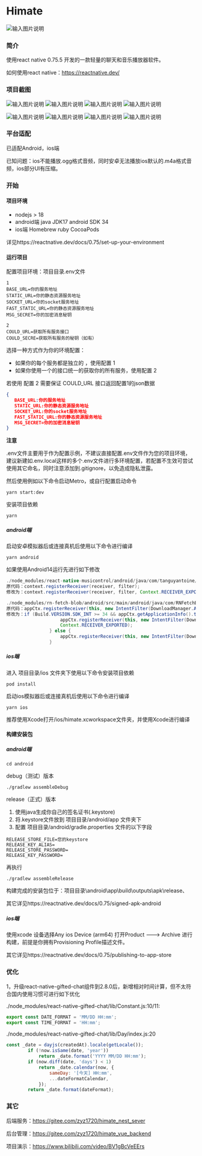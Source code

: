 # Himate
![输入图片说明](src/assets/images/logo.png)
### 简介

使用react native 0.75.5 开发的一款轻量的聊天和音乐播放器软件。

如何使用react native：https://reactnative.dev/

### 项目截图

![输入图片说明](src/assets/images/screenshot_1.jpg)  ![输入图片说明](src/assets/images/screenshot_2.jpg)  ![输入图片说明](src/assets/images/screenshot_3.jpg)  ![输入图片说明](src/assets/images/screenshot_4.jpg)

![输入图片说明](src/assets/images/screenshot_4.jpg)  ![输入图片说明](src/assets/images/screenshot_6.jpg)  ![输入图片说明](src/assets/images/screenshot_7.jpg)  ![输入图片说明](src/assets/images/screenshot_8.jpg)



### 平台适配

已适配Android，ios端

已知问题：ios不能播放.ogg格式音频，同时安卓无法播放ios默认的.m4a格式音频，ios部分UI有压缩。



### 开始

#### 项目环境

- nodejs > 18
- android端  java JDK17  android SDK 34
- ios端  Homebrew  ruby  CocoaPods

详见https://reactnative.dev/docs/0.75/set-up-your-environment

#### 运行项目

配置项目环境：项目目录.env文件

```
1
BASE_URL=你的服务地址
STATIC_URL=你的静态资源服务地址
SOCKET_URL=你的socket服务地址
FAST_STATIC_URL=你的静态资源服务地址
MSG_SECRET=你的加密消息秘钥

2
COULD_URL=获取所有服务接口
COULD_SECRE=获取所有服务的秘钥（如有）
```

选择一种方式作为你的环境配置：

- 如果你的每个服务都是独立的 ，使用配置 1
- 如果你使用一个的接口统一的获取你的所有服务，使用配置 2


若使用 配置 2 需要保证 COULD_URL 接口返回配置1的json数据

```json
{
   BASE_URL:你的服务地址
   STATIC_URL:你的静态资源服务地址
   SOCKET_URL:你的socket服务地址
   FAST_STATIC_URL:你的静态资源服务地址
   MSG_SECRET=你的加密消息秘钥
}
```

**注意**

.env文件主要用于作为配置示例，不建议直接配置.env文件作为您的项目环境，建议新建如.env.local这样的多个.env文件进行多环境配置，若配置不生效可尝试使用其它命名，同时注意添加到.gitignore，以免造成隐私泄露。

然后使用例如以下命令启动Metro，或自行配置启动命令

```
yarn start:dev
```

安装项目依赖

```
yarn
```

##### android端

启动安卓模拟器后或连接真机后使用以下命令进行编译

```
yarn android
```

如果使用Android14运行先进行如下修改

```java
./node_modules/react-native-musicontrol/android/java/com/tanguyantoine/react/MusicControlModule.java:204: 
原代码：context.registerReceiver(receiver, filter);
修改为：context.registerReceiver(receiver, filter, Context.RECEIVER_EXPORTED);

./node_modules/rn-fetch-blob/android/src/main/android/java/com/RNFetchBlob/RNFetchBlobReq.java:199: 
原代码：appCtx.registerReceiver(this, new IntentFilter(DownloadManager.ACTION_DOWNLOAD_COMPLETE))
修改为：if (Build.VERSION.SDK_INT >= 34 && appCtx.getApplicationInfo().targetSdkVersion >= 34) {
                    appCtx.registerReceiver(this, new IntentFilter(DownloadManager.ACTION_DOWNLOAD_COMPLETE),
                    Context.RECEIVER_EXPORTED);
                } else {
                    appCtx.registerReceiver(this, new IntentFilter(DownloadManager.ACTION_DOWNLOAD_COMPLETE));
                }
```

##### ios端

进入 项目目录/ios 文件夹下使用以下命令安装项目依赖

```
pod install
```

启动ios模拟器后或连接真机后使用以下命令进行编译

```
yarn ios
```

推荐使用Xcode打开/ios/himate.xcworkspace文件夹，并使用Xcode进行编译

#### 构建安装包

##### android端

```
cd android
```

debug（测试）版本

```
./gradlew assembleDebug
```

release（正式）版本

1. 使用java生成你自己的签名证书(.keystore)
2. 将.keystore文件放到 项目目录/android/app 文件夹下
3. 配置 项目目录/android/gradle.properties 文件的以下字段

```
RELEASE_STORE_FILE=您的keystore
RELEASE_KEY_ALIAS=
RELEASE_STORE_PASSWORD=
RELEASE_KEY_PASSWORD=
```

再执行

```
./gradlew assembleRelease
```
构建完成的安装包位于：项目目录\android\app\build\outputs\apk\release、

其它详见https://reactnative.dev/docs/0.75/signed-apk-android

##### ios端

使用xcode 设备选择Any ios Device (arm64) 打开Product ---> Archive 进行构建，前提是你拥有Provisioning Profile描述文件。

其它详见https://reactnative.dev/docs/0.75/publishing-to-app-store



### 优化

1，升级react-native-gifted-chat组件到2.8.0后，新增相对时间计算，但不太符合国内使用习惯可进行如下优化

./node_modules/react-native-gifted-chat/lib/Constant.js:10/11:

```js
export const DATE_FORMAT = 'MM/DD HH:mm';
export const TIME_FORMAT = 'HH:mm';
```

./node_modules/react-native-gifted-chat/lib/Day/index.js:20

```js
const _date = dayjs(createdAt).locale(getLocale());
        if (!now.isSame(date, 'year'))
            return _date.format('YYYY MM/DD HH:mm');
        if (now.diff(date, 'days') < 1)
            return _date.calendar(now, {
                sameDay: '[今天] HH:mm',
                ...dateFormatCalendar,
            });  
        return _date.format(dateFormat);
```



### 其它

后端服务：https://gitee.com/zyz1720/himate_nest_sever

后台管理：https://gitee.com/zyz1720/himate_vue_backend

项目演示：https://www.bilibili.com/video/BV1gBcVeEErs